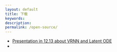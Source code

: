 ```yaml
---
layout: default
title: 下载
keywords: 
description: 
permalink: /open-source/
---
```

>
<ul>
   <li><a href="https://RuifMaxx.github.io/images/2020-12-14-BLOG.pdf" target="_blank">Presentation in 12.13 about VRNN and Latent ODE</a><li>
</ul>